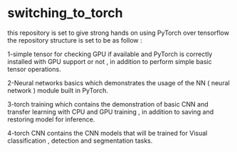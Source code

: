 # switching_to_torch
this repository is set to give strong hands on using PyTorch over tensorflow 
the repository structure is set to be as follow :

1-simple tensor for checking GPU if available and PyTorch is correctly installed with GPU support or not , in addition to perform simple basic tensor operations.


2-Neural networks basics which demonstrates the usage of the NN ( neural network ) module built in PyTorch. 


3-torch training which contains the demonstration of basic CNN and transfer learning with CPU and GPU training , in addition to saving and restoring model for inference.


4-torch CNN contains the CNN models that will be trained for Visual classification , detection and segmentation tasks. 
